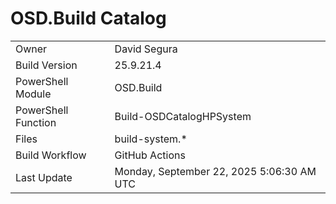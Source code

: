 ﻿# OSD.Build Catalog

| | |
|-|-|
| Owner | David Segura |
| Build Version | 25.9.21.4 |
| PowerShell Module | OSD.Build |
| PowerShell Function | Build-OSDCatalogHPSystem |
| Files | build-system.* |
| Build Workflow | GitHub Actions |
| Last Update | Monday, September 22, 2025 5:06:30 AM UTC |
